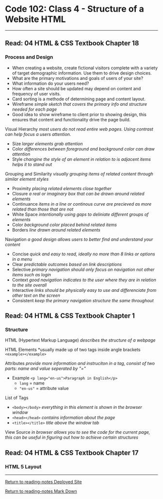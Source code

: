 # Code 102: Class 4 - Structure of a Website HTML

***

## Read: 04 HTML & CSS Textbook Chapter 18

### Process and Design

- When creating a website, create fictional visitors complete with a variety of target demographic information. Use them to drive design choices.
- What are the primary motivations and goals of users of your site?
- What information do your users need?
- How often a site should be updated may depend on content and frequency of user visits.
- Card sorting is a methode of determining page and content layout.
- Wireframe *simple sketch that covers the primary info and structure needed for each page*
- Good idea to show wireframe to client prior to showing design, this ensures that content and functionality drive the page build.

Visual Hierarchy *most users do not read entire web pages. Using contrast can help focus a users attention.*

- Size *larger elements grab attention*
- Color *differences between foreground and background color can draw attention*
- Style *changine the style of an element in relation to is adjacent items helps it to stand out*

Grouping and Similarity *visually grouping items of related content through similar element styles*

- Proximity *placing related elements close together*
- Closure *a real or imaginary box that can be drawn around related elements*
- Continuance *items in a line or continous curve are precieved as more related than those that are not*
- White Space *intentionally using gaps to deliniate different groups of elements*
- Color *background color placed behind related items*
- Borders *line drawn around related elements*

Navigation *a good design allows users to better find and understand your content*

- Concise *quick and easy to read, ideally no more than 8 links or options in a menu*
- Clear *predictable outcomes based on link descriptions*
- Selective *primary navigation should only focus on navigation not other items such as login*
- Context *good navigation indicates to the user where they are in relation to the site overall*
- Interactive *links should be physically easy to use and differenciate from other text on the screen*
- Consistent *keep the primary navigation structure the same throughout*

## Read: 04 HTML & CSS Textbook Chapter 1

### Structure

HTML (Hypertext Markup Language) *describes the structure of a webpage*

HTML Elements *usually made up of two tags inside angle brackets `<example></example>`

Attributes *provide more information and instruciton in a tag, consist of two parts: name and value seperated by "="*

- Example `<p lang="en-us">Paragraph in English</p>`
  - `lang` = name
  - `"en-us"` = attribute value



List of Tags

- `<body></body>` *everything in this element is shown in the browser window*
- `<head></head>` *contains information about the page*
- `<title></title>` *title above the window tab*

View Source *in browser allows you to see the code for the current page, this can be useful in figuring out how to achieve certain structures*

## Read: 04 HTML & CSS Textbook Chapter 17

### HTML 5 Layout





***
[Return to reading-notes Deployed Site](https://paneks19.github.io/reading-notes/)

[Return to reading-notes Mark Down](https://github.com/paneks19/reading-notes)
